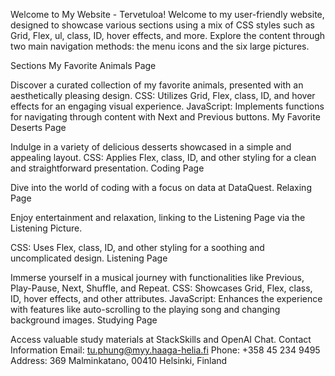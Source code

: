 Welcome to My Website - Tervetuloa!
Welcome to my user-friendly website, designed to showcase various sections using a mix of CSS styles such as Grid, Flex, ul, class, ID, hover effects, and more. Explore the content through two main navigation methods: the menu icons and the six large pictures.

Sections
My Favorite Animals Page

Discover a curated collection of my favorite animals, presented with an aesthetically pleasing design.
CSS: Utilizes Grid, Flex, class, ID, and hover effects for an engaging visual experience.
JavaScript: Implements functions for navigating through content with Next and Previous buttons.
My Favorite Deserts Page

Indulge in a variety of delicious desserts showcased in a simple and appealing layout.
CSS: Applies Flex, class, ID, and other styling for a clean and straightforward presentation.
Coding Page

Dive into the world of coding with a focus on data at DataQuest.
Relaxing Page

Enjoy entertainment and relaxation, linking to the Listening Page via the Listening Picture.

CSS: Uses Flex, class, ID, and other styling for a soothing and uncomplicated design.
Listening Page

Immerse yourself in a musical journey with functionalities like Previous, Play-Pause, Next, Shuffle, and Repeat.
CSS: Showcases Grid, Flex, class, ID, hover effects, and other attributes.
JavaScript: Enhances the experience with features like auto-scrolling to the playing song and changing background images.
Studying Page

Access valuable study materials at StackSkills and OpenAI Chat.
Contact Information
Email: tu.phung@myy.haaga-helia.fi
Phone: +358 45 234 9495
Address: 369 Malminkatano, 00410 Helsinki, Finland
